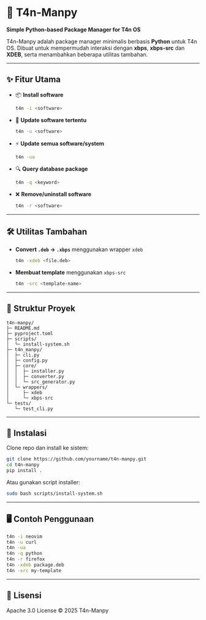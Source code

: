 # 🌱 T4n-Manpy  
**Simple Python-based Package Manager for T4n OS**

T4n-Manpy adalah package manager minimalis berbasis **Python** untuk T4n OS.
Dibuat untuk mempermudah interaksi dengan **xbps**, **xbps-src** dan **XDEB**, serta menambahkan beberapa utilitas tambahan.

---

## ✨ Fitur Utama
- 📦 **Install software**
  ```bash
  t4n -i <software>
  ```
- 🔄 **Update software tertentu**
  ```bash
  t4n -u <software>
  ```
- ⚡ **Update semua software/system**
  ```bash
  t4n -ua
  ```
- 🔍 **Query database package**
  ```bash
  t4n -q <keyword>
  ```
- ❌ **Remove/uninstall software**
  ```bash
  t4n -r <software>
  ```

---

## 🛠️ Utilitas Tambahan
- **Convert `.deb` → `.xbps`** menggunakan wrapper `xdeb`
  ```bash
  t4n -xdeb <file.deb>
  ```
- **Membuat template** menggunakan `xbps-src`
  ```bash
  t4n -src <template-name>
  ```

---

## 📂 Struktur Proyek
```
t4n-manpy/
├─ README.md
├─ pyproject.toml
├─ scripts/
│  └─ install-system.sh
├─ t4n_manpy/
│  ├─ cli.py
│  ├─ config.py
│  ├─ core/
│  │  ├─ installer.py
│  │  ├─ converter.py
│  │  └─ src_generator.py
│  └─ wrappers/
│     ├─ xdeb
│     └─ xbps-src
└─ tests/
   └─ test_cli.py
```

---

## 🚀 Instalasi
Clone repo dan install ke sistem:
```bash
git clone https://github.com/yourname/t4n-manpy.git
cd t4n-manpy
pip install .
```

Atau gunakan script installer:
```bash
sudo bash scripts/install-system.sh
```

---

## 🖥️ Contoh Penggunaan
```bash
t4n -i neovim
t4n -u curl
t4n -ua
t4n -q python
t4n -r firefox
t4n -xdeb package.deb
t4n -src my-template
```

---

## 📜 Lisensi
Apache 3.0 License © 2025 T4n-Manpy
